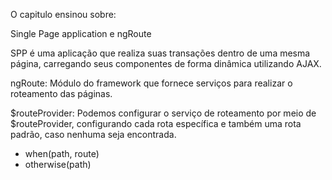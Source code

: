 O capitulo ensinou sobre:

Single Page application e ngRoute


SPP é uma aplicação que realiza suas transações dentro de uma mesma página,
carregando seus componentes de forma dinâmica utilizando AJAX.


ngRoute: Módulo do framework que fornece serviços para realizar o roteamento
das páginas.


$routeProvider: Podemos configurar o serviço de roteamento por meio de $routeProvider,
configurando cada rota específica e também uma rota padrão, caso nenhuma seja encontrada.

 * when(path, route)
 * otherwise(path)
